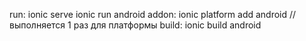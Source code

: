 run: ionic serve
     ionic run android
addon: ionic platform add android // выполняется 1 раз для платформы
build: ionic build android
